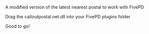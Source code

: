 A modified version of the latest nearest postal to work with FivePD

Drag the calloutpostal.net.dll into your FivePD plugins folder

Good to go!
